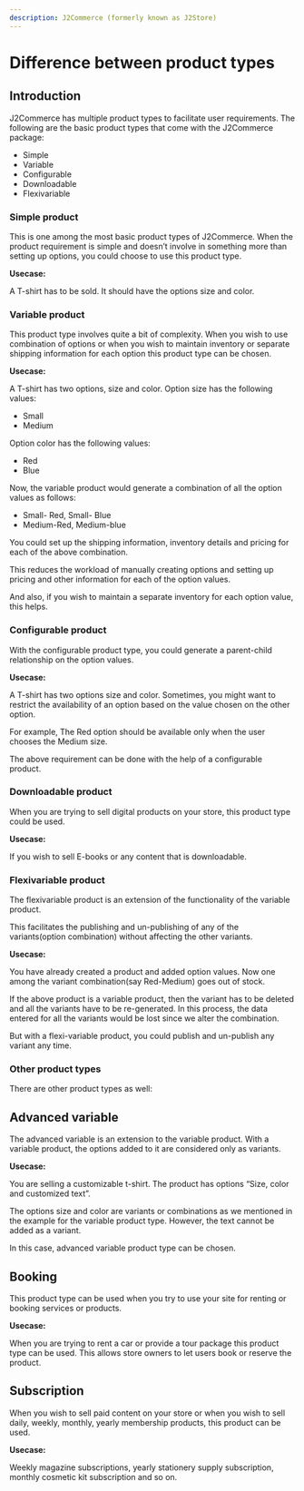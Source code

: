 ```yaml
---
description: J2Commerce (formerly known as J2Store)
---
```


# Difference between product types

## Introduction <a href="#introduction" id="introduction"></a>

J2Commerce has multiple product types to facilitate user requirements. The following are the basic product types that come with the J2Commerce package:

* Simple
* Variable
* Configurable
* Downloadable
* Flexivariable

### Simple product <a href="#simple-product" id="simple-product"></a>

This is one among the most basic product types of J2Commerce. When the product requirement is simple and doesn’t involve in something more than setting up options, you could choose to use this product type.

**Usecase:**

A T-shirt has to be sold. It should have the options size and color.

### Variable product <a href="#variable-product" id="variable-product"></a>

This product type involves quite a bit of complexity. When you wish to use combination of options or when you wish to maintain inventory or separate shipping information for each option this product type can be chosen.

**Usecase:**

A T-shirt has two options, size and color. Option size has the following values:

* Small
* Medium

Option color has the following values:

* Red
* Blue

Now, the variable product would generate a combination of all the option values as follows:

* Small- Red, Small- Blue
* Medium-Red, Medium-blue

You could set up the shipping information, inventory details and pricing for each of the above combination.

This reduces the workload of manually creating options and setting up pricing and other information for each of the option values.

And also, if you wish to maintain a separate inventory for each option value, this helps.

### Configurable product <a href="#configurable-product" id="configurable-product"></a>

With the configurable product type, you could generate a parent-child relationship on the option values.

**Usecase:**

A T-shirt has two options size and color. Sometimes, you might want to restrict the availability of an option based on the value chosen on the other option.

For example, The Red option should be available only when the user chooses the Medium size.

The above requirement can be done with the help of a configurable product.

### Downloadable product <a href="#downloadable-product" id="downloadable-product"></a>

When you are trying to sell digital products on your store, this product type could be used.

**Usecase:**

If you wish to sell E-books or any content that is downloadable.

### Flexivariable product <a href="#flexivariable-product" id="flexivariable-product"></a>

The flexivariable product is an extension of the functionality of the variable product.

This facilitates the publishing and un-publishing of any of the variants(option combination) without affecting the other variants.

**Usecase:**

You have already created a product and added option values. Now one among the variant combination(say Red-Medium) goes out of stock.

If the above product is a variable product, then the variant has to be deleted and all the variants have to be re-generated. In this process, the data entered for all the variants would be lost since we alter the combination.

But with a flexi-variable product, you could publish and un-publish any variant any time.

### Other product types <a href="#other-product-types" id="other-product-types"></a>

There are other product types as well:

## Advanced variable <a href="#advanced-variable" id="advanced-variable"></a>

The advanced variable is an extension to the variable product. With a variable product, the options added to it are considered only as variants.

**Usecase:**

You are selling a customizable t-shirt. The product has options “Size, color and customized text”.

The options size and color are variants or combinations as we mentioned in the example for the variable product type. However, the text cannot be added as a variant.

In this case, advanced variable product type can be chosen.

## Booking <a href="#booking" id="booking"></a>

This product type can be used when you try to use your site for renting or booking services or products.

**Usecase:**

When you are trying to rent a car or provide a tour package this product type can be used. This allows store owners to let users book or reserve the product.

## Subscription <a href="#subscription" id="subscription"></a>

When you wish to sell paid content on your store or when you wish to sell daily, weekly, monthly, yearly membership products, this product can be used.

**Usecase:**

Weekly magazine subscriptions, yearly stationery supply subscription, monthly cosmetic kit subscription and so on.

